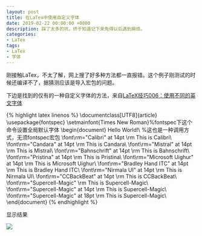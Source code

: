 ```yaml
---
layout: post
title: 在LaTex中使用自定义字体
date: 2019-02-22 00:00:00 +0800
description: 踩了太多的坑，终于知道记下来免得以后遇到麻烦。
categories:
- LaTex
tags: 
- LaTex
- 字体 
---
```


刚接触LaTex，不太了解，网上搜了好多种方法都一直报错。这个例子刚测试的时候还编译不了，据猜测应该是导入宏包的问题。

下边是找到的仅有的一种自定义字体的方法，来自[LaTeX技巧006：使用不同的英文字体](https://blog.csdn.net/ProgramChangesWorld/article/details/51502730)

{% highlight latex linenos %}
\documentclass[UTF8]{article}
\usepackage{fontspec}
\setmainfont{Times New Roman}%fontspec下这个命令设置全局默认字体
\begin{document}
Hello World!\\
%这也是一种调用方式，无须fontspec宏包
\font\rm="Calibri" at 14pt \rm This is Calibri\\
\font\rm="Candara" at 14pt \rm This is Candara\\
\font\rm="Mistral" at 14pt \rm This is Mistral\\
\font\rm="Bahnschrift" at 14pt \rm This is Bahnschrift\\
\font\rm="Pristina" at 14pt \rm This is Pristina\\
\font\rm="Microsoft Uighur" at 14pt \rm This is Microsoft Uighur\\
\font\rm="Bradley Hand ITC" at 14pt \rm This is Bradley Hand ITC\\
\font\rm="Nirmala UI" at 14pt \rm This is Nirmala UI\\
\font\rm="CCBackBeat" at 14pt \rm This is CCBackBeat\\
\font\rm="Supercell-Magic" \rm This is Supercell-Magic\\
\font\rm="Supercell-Magic" at 14pt \rm This is Supercell-Magic\\
\font\rm="Supercell-Magic" at 18pt \rm This is Supercell-Magic\\
\end{document}
{% endhighlight %}

显示结果

![](https://kxchww.sn.files.1drv.com/y4pax8dqvZMf73-k6bwxCONZDE-xBunsCaXU5yi_fC3KuD95_uO-srbavq59JeWL9T40CeidcOHJ6GI2nT9iDdaa43cab0DIdEljyXameTDztmu97x8noms_9A6kJe97wfnMoBY4w59196zdloPBfKuK2xUYubWintjuRbECeLm1hk9LYEjy_0MhR2tsRaGuexo_KmEfhFU5y3SK7GMaKXn4A/2019-02-22%20-fonts.jpg) 


